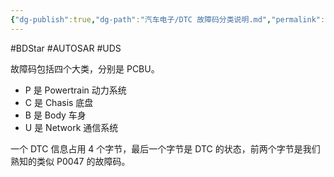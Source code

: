 ```yaml
---
{"dg-publish":true,"dg-path":"汽车电子/DTC 故障码分类说明.md","permalink":"/汽车电子/DTC 故障码分类说明/","created":"2020-04-24T15:55:54.000+08:00","updated":"2025-04-02T15:28:32.000+08:00"}
---
```


#BDStar #AUTOSAR #UDS 

故障码包括四个大类，分别是 PCBU。

-   P 是 Powertrain 动力系统
-   C 是 Chasis 底盘
-   B 是 Body 车身
-   U 是 Network 通信系统

一个 DTC 信息占用 4 个字节，最后一个字节是 DTC 的状态，前两个字节是我们熟知的类似 P0047 的故障码。